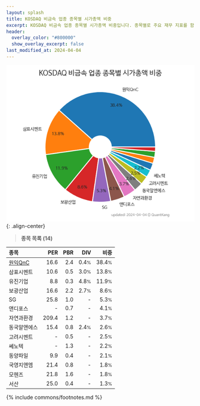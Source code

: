 ```yaml
---
layout: splash
title: KOSDAQ 비금속 업종 종목별 시가총액 비중
excerpt: KOSDAQ 비금속 업종 종목별 시가총액 비중입니다. 종목별로 주요 재무 지표를 함께 표시합니다.
header:
  overlay_color: "#800000"
  show_overlay_excerpt: false
last_modified_at: 2024-04-04
---
```



![KOSDAQ 비금속 업종 종목별 시가총액 비중](/stats/sector/images/kosdaq_업종_비금속_종목.png){: .align-center}


> **종목 목록 (14)**<a id="list"></a>

| **종목** | **PER** | **PBR** | **DIV** | **비중** |
| :------- | ------: | ------: | ------: | -------: |
| [원익QnC](/074600/) | 16.6 | 2.4 | 0.4<small>%</small> | 38.4<small>%</small> |
| 삼표시멘트 | 10.6 | 0.5 | 3.0<small>%</small> | 13.8<small>%</small> |
| 유진기업 | 8.8 | 0.3 | 4.8<small>%</small> | 11.9<small>%</small> |
| 보광산업 | 16.6 | 2.2 | 2.7<small>%</small> | 8.6<small>%</small> |
| SG | 25.8 | 1.0 | - | 5.3<small>%</small> |
| 앤디포스 | - | 0.7 | - | 4.1<small>%</small> |
| 자연과환경 | 209.4 | 1.2 | - | 3.7<small>%</small> |
| 동국알앤에스 | 15.4 | 0.8 | 2.4<small>%</small> | 2.6<small>%</small> |
| 고려시멘트 | - | 0.5 | - | 2.5<small>%</small> |
| 쎄노텍 | - | 1.3 | - | 2.2<small>%</small> |
| 동양파일 | 9.9 | 0.4 | - | 2.1<small>%</small> |
| 국영지앤엠 | 21.4 | 0.8 | - | 1.8<small>%</small> |
| 모헨즈 | 21.8 | 1.6 | - | 1.8<small>%</small> |
| 서산 | 25.0 | 0.4 | - | 1.3<small>%</small> |

{% include commons/footnotes.md %}